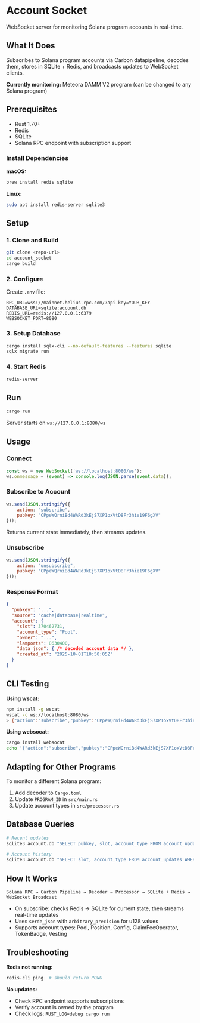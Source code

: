 # Account Socket

WebSocket server for monitoring Solana program accounts in real-time.

## What It Does

Subscribes to Solana program accounts via Carbon datapipeline, decodes them, stores in SQLite + Redis, and broadcasts updates to WebSocket clients.

**Currently monitoring:** Meteora DAMM V2 program (can be changed to any Solana program)

## Prerequisites

- Rust 1.70+
- Redis
- SQLite
- Solana RPC endpoint with subscription support

### Install Dependencies

**macOS:**
```bash
brew install redis sqlite
```

**Linux:**
```bash
sudo apt install redis-server sqlite3
```

## Setup

### 1. Clone and Build

```bash
git clone <repo-url>
cd account_socket
cargo build
```

### 2. Configure

Create `.env` file:

```env
RPC_URL=wss://mainnet.helius-rpc.com/?api-key=YOUR_KEY
DATABASE_URL=sqlite:account.db
REDIS_URL=redis://127.0.0.1:6379
WEBSOCKET_PORT=8080
```

### 3. Setup Database

```bash
cargo install sqlx-cli --no-default-features --features sqlite
sqlx migrate run
```

### 4. Start Redis

```bash
redis-server
```

## Run

```bash
cargo run
```

Server starts on `ws://127.0.0.1:8080/ws`

## Usage

### Connect

```javascript
const ws = new WebSocket('ws://localhost:8080/ws');
ws.onmessage = (event) => console.log(JSON.parse(event.data));
```

### Subscribe to Account

```javascript
ws.send(JSON.stringify({
    action: "subscribe",
    pubkey: "CPpeWQrniBd4WARd3kEjS7XP1oxVtD8Fr3hie19F6gXV"
}));
```

Returns current state immediately, then streams updates.

### Unsubscribe

```javascript
ws.send(JSON.stringify({
    action: "unsubscribe",
    pubkey: "CPpeWQrniBd4WARd3kEjS7XP1oxVtD8Fr3hie19F6gXV"
}));
```

### Response Format

```json
{
  "pubkey": "...",
  "source": "cache|database|realtime",
  "account": {
    "slot": 370462731,
    "account_type": "Pool",
    "owner": "...",
    "lamports": 8630400,
    "data_json": { /* decoded account data */ },
    "created_at": "2025-10-01T10:50:05Z"
  }
}
```

## CLI Testing

**Using wscat:**
```bash
npm install -g wscat
wscat -c ws://localhost:8080/ws
> {"action":"subscribe","pubkey":"CPpeWQrniBd4WARd3kEjS7XP1oxVtD8Fr3hie19F6gXV"}
```

**Using websocat:**
```bash
cargo install websocat
echo '{"action":"subscribe","pubkey":"CPpeWQrniBd4WARd3kEjS7XP1oxVtD8Fr3hie19F6gXV"}' | websocat ws://localhost:8080/ws
```

## Adapting for Other Programs

To monitor a different Solana program:

1. Add decoder to `Cargo.toml`
2. Update `PROGRAM_ID` in `src/main.rs`
3. Update account types in `src/processor.rs`

## Database Queries

```bash
# Recent updates
sqlite3 account.db "SELECT pubkey, slot, account_type FROM account_updates ORDER BY created_at DESC LIMIT 10;"

# Account history
sqlite3 account.db "SELECT slot, account_type FROM account_updates WHERE pubkey = 'YOUR_PUBKEY' ORDER BY slot DESC;"
```

## How It Works

```
Solana RPC → Carbon Pipeline → Decoder → Processor → SQLite + Redis → WebSocket Broadcast
```

- On subscribe: checks Redis → SQLite for current state, then streams real-time updates
- Uses `serde_json` with `arbitrary_precision` for u128 values
- Supports account types: Pool, Position, Config, ClaimFeeOperator, TokenBadge, Vesting

## Troubleshooting

**Redis not running:**
```bash
redis-cli ping  # should return PONG
```

**No updates:**
- Check RPC endpoint supports subscriptions
- Verify account is owned by the program
- Check logs: `RUST_LOG=debug cargo run`
